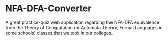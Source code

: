 # NFA-DFA-Converter
A great practice-quiz web application regarding the NFA-DFA equivalence from the Theory of Computation (or Automata Theory, Formal Languages in some schools) classes that we took in our colleges.

